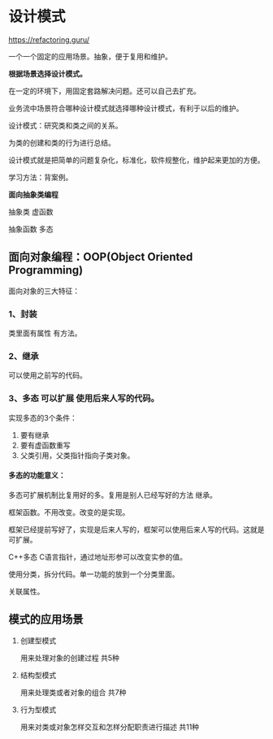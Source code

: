 # 设计模式

https://refactoring.guru/

一个一个固定的应用场景。抽象，便于复用和维护。

**根据场景选择设计模式。**

在一定的环境下，用固定套路解决问题。还可以自己去扩充。

业务流中场景符合哪种设计模式就选择哪种设计模式，有利于以后的维护。

设计模式：研究类和类之间的关系。

为类的创建和类的行为进行总结。

设计模式就是把简单的问题复杂化，标准化，软件规整化，维护起来更加的方便。

学习方法：背案例。

**面向抽象类编程**

抽象类	虚函数

抽象函数  多态

## 面向对象编程：OOP(Object Oriented Programming)

面向对象的三大特征：

### 1、封装 

类里面有属性 有方法。

### 2、继承 

可以使用之前写的代码。

### 3、多态 可以扩展 使用后来人写的代码。

实现多态的3个条件：

1. 要有继承
2. 要有虚函数重写
3. 父类引用，父类指针指向子类对象。

#### 多态的功能意义：

多态可扩展机制比复用好的多。复用是别人已经写好的方法 继承。

框架函数。不用改变。改变的是实现。

框架已经提前写好了，实现是后来人写的，框架可以使用后来人写的代码。这就是可扩展。

C++多态 C语言指针，通过地址形参可以改变实参的值。



使用分类，拆分代码。单一功能的放到一个分类里面。

关联属性。

## 模式的应用场景

1. 创建型模式

   用来处理对象的创建过程 共5种

2. 结构型模式

   用来处理类或者对象的组合 共7种

3. 行为型模式

   用来对类或对象怎样交互和怎样分配职责进行描述 共11种
